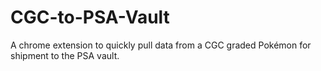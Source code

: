 # CGC-to-PSA-Vault
A chrome extension to quickly pull data from a CGC graded Pokémon for shipment to the PSA vault.
